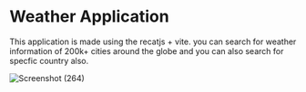# Weather Application

This application is made using the recatjs + vite. you can search for weather information of 200k+ cities around the globe and you can also search for specfic country also. 


![Screenshot (264)](https://github.com/Samael-24/weatherapplication/assets/113285708/6ed4a8d0-fe35-4db8-aec7-351cf8767f14)
